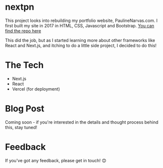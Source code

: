 # nextpn

This project looks into rebuilding my portfolio website, PaulineNarvas.com. I first built my site in 2017 in HTML, CSS, Javascript and Bootstrap. [You can find the repo here](https://github.com/pawlean/paulinenarvas)

This did the job, but as I started learning more about other frameworks like React and Next.js, and itching to do a little side project, I decided to do this!

# The Tech

- Next.js
- React
- Vercel (for deployment)

# Blog Post

Coming soon - if you're interested in the details and thought process behind this, stay tuned!

# Feedback

If you've got any feedback, please get in touch! 😊
